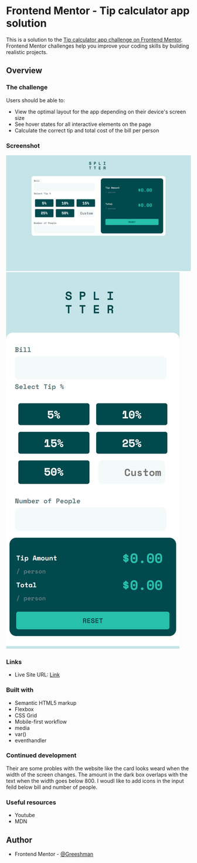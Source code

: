 # Frontend Mentor - Tip calculator app solution

This is a solution to the [Tip calculator app challenge on Frontend Mentor](https://www.frontendmentor.io/challenges/tip-calculator-app-ugJNGbJUX). Frontend Mentor challenges help you improve your coding skills by building realistic projects.




## Overview

### The challenge

Users should be able to:

- View the optimal layout for the app depending on their device's screen size
- See hover states for all interactive elements on the page
- Calculate the correct tip and total cost of the bill per person

### Screenshot

![](./images/screenshot.png)
![](./images/mobile_screenshot.png)



### Links

- Live Site URL: [Link](https://greeshman32.github.io/Tip-calculator/)


### Built with

- Semantic HTML5 markup
- Flexbox
- CSS Grid
- Mobile-first workflow
- media
- var()
- eventhandler




### Continued development

Their are some probles with the website like the card looks weard when the width of the screen changes. The amount in the dark box overlaps with the text when the width goes below 800. I woudl like to add icons in the input feild below bill and number of people.


### Useful resources

 - Youtube
 - MDN


## Author

- Frontend Mentor - [@Greeshman](https://www.frontendmentor.io/profile/greeshman32)







